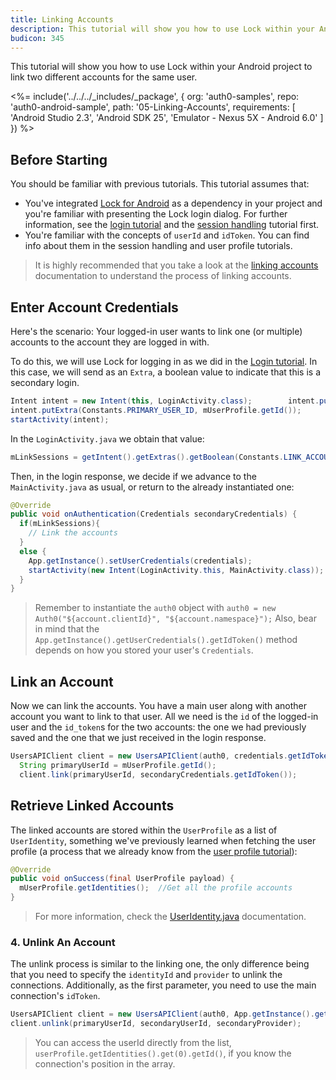 ```yaml
---
title: Linking Accounts
description: This tutorial will show you how to use Lock within your Android project to link two different accounts for the same user.
budicon: 345
---
```


This tutorial will show you how to use Lock within your Android project to link two different accounts for the same user.

<%= include('../../../_includes/_package', {
  org: 'auth0-samples',
  repo: 'auth0-android-sample',
  path: '05-Linking-Accounts',
  requirements: [
    'Android Studio 2.3',
    'Android SDK 25',
    'Emulator - Nexus 5X - Android 6.0'
  ]
}) %>

## Before Starting

You should be familiar with previous tutorials. This tutorial assumes that:

* You've integrated [Lock for Android](https://github.com/auth0/Lock.Android) as a dependency in your project and you're familiar with presenting the Lock login dialog. For further information, see the [login tutorial](/quickstart/native/android/01-login) and the [session handling](/quickstart/native/android/03-session-handling) tutorial first.
* You're familiar with the concepts of `userId` and `idToken`. You can find info about them in the session handling and user profile tutorials.

> It is highly recommended that you take a look at the [linking accounts](/link-accounts) documentation to understand the process of linking accounts.

## Enter Account Credentials

Here's the scenario: Your logged-in user wants to link one (or multiple) accounts to the account they are logged in with.

To do this, we will use Lock for logging in as we did in the [Login tutorial](/quickstart/native/android/01-login). In this case, we will send as an `Extra`, a boolean value to indicate that this is a secondary login.

```java
Intent intent = new Intent(this, LoginActivity.class);        intent.putExtra(Constants.LINK_ACCOUNTS, true);
intent.putExtra(Constants.PRIMARY_USER_ID, mUserProfile.getId());
startActivity(intent);
```

In the `LoginActivity.java` we obtain that value:

```java
mLinkSessions = getIntent().getExtras().getBoolean(Constants.LINK_ACCOUNTS, false);
```

Then, in the login response, we decide if we advance to the `MainActivity.java` as usual, or return to the already instantiated one:

```java
@Override
public void onAuthentication(Credentials secondaryCredentials) {
  if(mLinkSessions){
    // Link the accounts
  }
  else {
    App.getInstance().setUserCredentials(credentials);
    startActivity(new Intent(LoginActivity.this, MainActivity.class));
  }
}
```

> Remember to instantiate the `auth0` object with `auth0 = new Auth0("${account.clientId}", "${account.namespace}");`
> Also, bear in mind that the `App.getInstance().getUserCredentials().getIdToken()` method depends on how you stored your user's `Credentials`.

## Link an Account

Now we can link the accounts. You have a main user along with another account you want to link to that user. All we need is the `id` of the logged-in user and the `id_token`s for the two accounts: the one we had previously saved and the one that we just received in the login response.

```java
UsersAPIClient client = new UsersAPIClient(auth0, credentials.getIdToken());
  String primaryUserId = mUserProfile.getId();
  client.link(primaryUserId, secondaryCredentials.getIdToken());
```

## Retrieve Linked Accounts

The linked accounts are stored within the `UserProfile` as a list of `UserIdentity`, something we've previously learned when fetching the user profile (a process that we already know from the [user profile tutorial](/quickstart/native/android/04-user-profile)):

```java
@Override
public void onSuccess(final UserProfile payload) {
  mUserProfile.getIdentities();  //Get all the profile accounts
}
```

> For more information, check the [UserIdentity.java](https://github.com/auth0/Auth0.Android/blob/master/auth0/src/main/java/com/auth0/android/result/UserIdentity.java) documentation.

### 4. Unlink An Account

The unlink process is similar to the linking one, the only difference being that you need to specify the `identityId` and `provider` to unlink the connections. Additionally, as the first parameter, you need to use the main connection's `idToken`.

```java
UsersAPIClient client = new UsersAPIClient(auth0, App.getInstance().getUserCredentials().getIdToken());
client.unlink(primaryUserId, secondaryUserId, secondaryProvider);
```

> You can access the userId directly from the list, `userProfile.getIdentities().get(0).getId()`, if you know the connection's position in the array.
